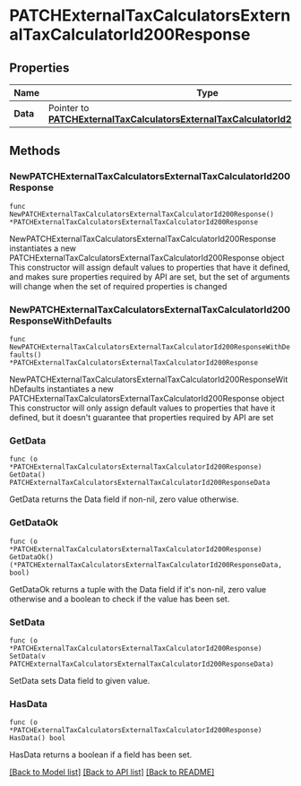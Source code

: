 # PATCHExternalTaxCalculatorsExternalTaxCalculatorId200Response

## Properties

Name | Type | Description | Notes
------------ | ------------- | ------------- | -------------
**Data** | Pointer to [**PATCHExternalTaxCalculatorsExternalTaxCalculatorId200ResponseData**](PATCHExternalTaxCalculatorsExternalTaxCalculatorId200ResponseData.md) |  | [optional] 

## Methods

### NewPATCHExternalTaxCalculatorsExternalTaxCalculatorId200Response

`func NewPATCHExternalTaxCalculatorsExternalTaxCalculatorId200Response() *PATCHExternalTaxCalculatorsExternalTaxCalculatorId200Response`

NewPATCHExternalTaxCalculatorsExternalTaxCalculatorId200Response instantiates a new PATCHExternalTaxCalculatorsExternalTaxCalculatorId200Response object
This constructor will assign default values to properties that have it defined,
and makes sure properties required by API are set, but the set of arguments
will change when the set of required properties is changed

### NewPATCHExternalTaxCalculatorsExternalTaxCalculatorId200ResponseWithDefaults

`func NewPATCHExternalTaxCalculatorsExternalTaxCalculatorId200ResponseWithDefaults() *PATCHExternalTaxCalculatorsExternalTaxCalculatorId200Response`

NewPATCHExternalTaxCalculatorsExternalTaxCalculatorId200ResponseWithDefaults instantiates a new PATCHExternalTaxCalculatorsExternalTaxCalculatorId200Response object
This constructor will only assign default values to properties that have it defined,
but it doesn't guarantee that properties required by API are set

### GetData

`func (o *PATCHExternalTaxCalculatorsExternalTaxCalculatorId200Response) GetData() PATCHExternalTaxCalculatorsExternalTaxCalculatorId200ResponseData`

GetData returns the Data field if non-nil, zero value otherwise.

### GetDataOk

`func (o *PATCHExternalTaxCalculatorsExternalTaxCalculatorId200Response) GetDataOk() (*PATCHExternalTaxCalculatorsExternalTaxCalculatorId200ResponseData, bool)`

GetDataOk returns a tuple with the Data field if it's non-nil, zero value otherwise
and a boolean to check if the value has been set.

### SetData

`func (o *PATCHExternalTaxCalculatorsExternalTaxCalculatorId200Response) SetData(v PATCHExternalTaxCalculatorsExternalTaxCalculatorId200ResponseData)`

SetData sets Data field to given value.

### HasData

`func (o *PATCHExternalTaxCalculatorsExternalTaxCalculatorId200Response) HasData() bool`

HasData returns a boolean if a field has been set.


[[Back to Model list]](../README.md#documentation-for-models) [[Back to API list]](../README.md#documentation-for-api-endpoints) [[Back to README]](../README.md)


